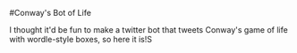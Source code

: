 #Conway's Bot of Life

I thought it'd be fun to make a twitter bot that tweets Conway's game of life with wordle-style boxes, so here it is!S
